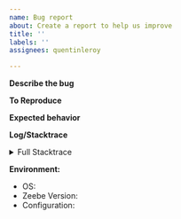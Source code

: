 ```yaml
---
name: Bug report
about: Create a report to help us improve
title: ''
labels: ''
assignees: quentinleroy

---
```


**Describe the bug**

<!-- A clear and concise description of what the bug is. -->

**To Reproduce**

<!--
Steps to reproduce the behavior. Can be code or UI steps.
-->

**Expected behavior**

<!-- A clear and concise description of what you expected to happen. -->

**Log/Stacktrace**

<!-- If possible add the full stacktrace or log which contains the issue. -->

<details><summary>Full Stacktrace</summary>
 <p>

```
<STACKTRACE>
```

</p>
</details>

**Environment:**
- OS: <!-- [e.g. Linux] -->
- Zeebe Version: <!-- [e.g. 0.20.0] -->
- Configuration: <!-- [e.g. exporters etc.] -->
